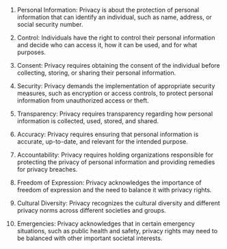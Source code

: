 1. Personal Information: Privacy is about the protection of personal information that can identify an individual, such as name, address, or social security number.

2. Control: Individuals have the right to control their personal information and decide who can access it, how it can be used, and for what purposes.

3. Consent: Privacy requires obtaining the consent of the individual before collecting, storing, or sharing their personal information.

4. Security: Privacy demands the implementation of appropriate security measures, such as encryption or access controls, to protect personal information from unauthorized access or theft.

5. Transparency: Privacy requires transparency regarding how personal information is collected, used, stored, and shared.

6. Accuracy: Privacy requires ensuring that personal information is accurate, up-to-date, and relevant for the intended purpose.

7. Accountability: Privacy requires holding organizations responsible for protecting the privacy of personal information and providing remedies for privacy breaches.

8. Freedom of Expression: Privacy acknowledges the importance of freedom of expression and the need to balance it with privacy rights.

9. Cultural Diversity: Privacy recognizes the cultural diversity and different privacy norms across different societies and groups.

10. Emergencies: Privacy acknowledges that in certain emergency situations, such as public health and safety, privacy rights may need to be balanced with other important societal interests.